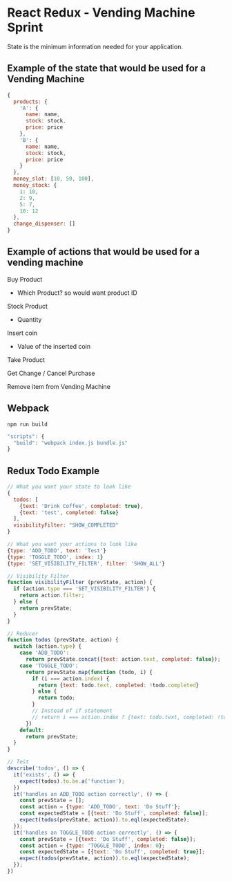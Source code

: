 # React Redux - Vending Machine Sprint

State is the minimum information needed for your application.

## Example of the state that would be used for a Vending Machine
``` JavaScript
{
  products: {
    'A': {
      name: name,
      stock: stock,
      price: price
    },
    'B': {
      name: name,
      stock: stock,
      price: price
    }
  },
  money_slot: [10, 50, 100],
  money_stock: {
    1: 10,
    2: 9,
    5: 7,
    10: 12
  },
  change_dispenser: []
}
```

## Example of actions that would be used for a vending machine

Buy Product
- Which Product? so would want product ID

Stock Product
- Quantity

Insert coin
- Value of the inserted coin

Take Product

Get Change / Cancel Purchase

Remove item from Vending Machine

## Webpack
`npm run build`

``` JavaScript
"scripts": {
  "build": "webpack index.js bundle.js"
}
```

## Redux Todo Example

``` JavaScript
// What you want your state to look like
{
  todos: [
    {text: 'Drink Coffee', completed: true},
    {text: 'test', completed: false}
  ],
  visibilityFilter: "SHOW_COMPLETED"
}

// What you want your actions to look like
{type: 'ADD_TODO', text: 'Test'}
{type: 'TOGGLE_TODO', index: 1}
{type: 'SET_VISIBILITY_FILTER', filter: 'SHOW_ALL'}

// Visibility Filter
function visibilityFilter (prevState, action) {
  if (action.type === 'SET_VISIBILITY_FILTER') {
    return action.filter;
  } else {
    return prevState;
  }
}

// Reducer
function todos (prevState, action) {
  switch (action.type) {
    case 'ADD_TODO':
      return prevState.concat({text: action.text, completed: false});
    case 'TOGGLE_TODO':
      return prevState.map(function (todo, i) {
        if (i === action.index) {
          return {text: todo.text, completed: !todo.completed}
        } else {
          return todo;
        }
        // Instead of if statement
        // return i === action.index ? {text: todo.text, completed: !todo.completed} : return todo;
      })
    default:
      return prevState;
  }
}

// Test
describe('todos', () => {
  it('exists', () => {
    expect(todos).to.be.a('function');
  })
  it('handles an ADD_TODO action correctly', () => {
    const prevState = [];
    const action = {type: 'ADD_TODO', text: 'Do Stuff'};
    const expectedState = [{text: 'Do Stuff', completed: false}];
    expect(todos(prevState, action)).to.eql(expectedState);
  });
  it('handles an TOGGLE_TODO action correctly', () => {
    const prevState = [{text: 'Do Stuff', completed: false}];
    const action = {type: 'TOGGLE_TODO', index: 0};
    const expectedState = [{text: 'Do Stuff', completed: true}];
    expect(todos(prevState, action)).to.eql(expectedState);
  });
})
```
